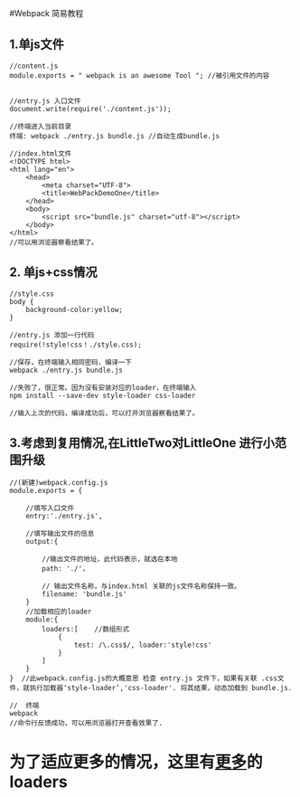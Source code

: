 #Webpack 简易教程


## 1.单js文件


	//content.js
	module.exports = " webpack is an awesome Tool "; //被引用文件的内容


	//entry.js 入口文件
	document.write(require('./content.js'));

	//终端进入当前目录
	终端: webpack ./entry.js bundle.js //自动生成bundle.js

	//index.html文件
	<!DOCTYPE html>
	<html lang="en">
		<head>
    		<meta charset="UTF-8">
    		<title>WebPackDemoOne</title>
		</head>
		<body>
    		<script src="bundle.js" charset="utf-8"></script>
		</body>
	</html>
	//可以用浏览器察看结果了。

## 2. 单js+css情况


	//style.css
	body {
		background-color:yellow;
	}

	//entry.js 添加一行代码
	require(!style!css！./style.css);

	//保存，在终端输入相同密码，编译一下
	webpack ./entry.js bundle.js

	//失败了，很正常。因为没有安装对应的loader，在终端输入
	npm install --save-dev style-loader css-loader

	//输入上次的代码，编译成功后，可以打开浏览器察看结果了。

## 3.考虑到复用情况,在LittleTwo对LittleOne 进行小范围升级

	//(新建)webpack.config.js
	module.exports = {

		//填写入口文件
		entry:'./entry.js',

		//填写输出文件的信息
		output:{

			//输出文件的地址，此代码表示，就选在本地
			path: './'，

			// 输出文件名称，与index.html 关联的js文件名称保持一致。
			filename: 'bundle.js'
		}
		//加载相应的loader
		module:{
			loaders:[    //数组形式
				{
					test: /\.css$/, loader:'style!css'
				}
			]
		}
	}  //此webpack.config.js的大概意思 检查 entry.js 文件下，如果有关联 .css文件，就执行加载器‘style-loader’,'css-loader'. 将其结果，动态加载到 bundle.js.

	//  终端
	webpack
	//命令行反馈成功，可以用浏览器打开查看效果了.
# 为了适应更多的情况，这里有[更多](http://webpack.github.io/docs/list-of-loaders.html)的loaders







 